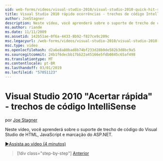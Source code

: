 ```yaml
---
uid: web-forms/videos/visual-studio-2010/visual-studio-2010-quick-hit-snippets-intellisense
title: Visual Studio 2010 rápido ocorrências - trechos de código IntelliSense | Microsoft Docs
author: JoeStagner
description: Neste vídeo, você aprenderá sobre o suporte de trecho de código do Visual Studio de HTML, JavaScript e marcação do ASP.NET.
ms.author: riande
ms.date: 11/11/2009
ms.assetid: 142b51ae-0f6a-4433-8b92-f827ce9c209c
msc.legacyurl: /web-forms/videos/visual-studio-2010/visual-studio-2010-quick-hit-snippets-intellisense
msc.type: video
ms.openlocfilehash: d2a6e8a80bad8b74bf233d28b0de582b3d8bc9a5
ms.sourcegitcommit: 24b1f6decbb17bb22a45166e5fdb0845c65af498
ms.translationtype: MT
ms.contentlocale: pt-BR
ms.lasthandoff: 03/01/2019
ms.locfileid: "57051123"
---
```

<a name="visual-studio-2010-quick-hit---snippets-intellisense"></a>Visual Studio 2010 "Acertar rápida" - trechos de código IntelliSense
====================
por [Joe Stagner](https://github.com/JoeStagner)

Neste vídeo, você aprenderá sobre o suporte de trecho de código do Visual Studio de HTML, JavaScript e marcação do ASP.NET.

[&#9654;Assista ao vídeo (4 minutos)](https://channel9.msdn.com/Blogs/ASP-NET-Site-Videos/visual-studio-2010-quick-hit-snippets-intellisense)

> [!div class="step-by-step"]
> [Anterior](visual-studio-2010-quick-hit-websites-instead-of-web-projects.md)
